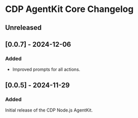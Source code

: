 # CDP AgentKit Core Changelog

## Unreleased

## [0.0.7] - 2024-12-06

### Added

- Improved prompts for all actions.

## [0.0.5] - 2024-11-29

### Added

Initial release of the CDP Node.js AgentKit.
